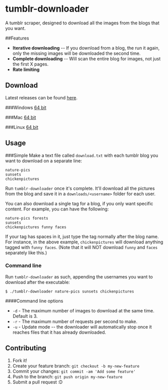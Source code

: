 # tumblr-downloader

A tumblr scraper, designed to download all the images from the blogs that you want.

##Features

* **Iterative downloading** -- If you download from a blog, the run it again, only the missing images will be downloaded the second time.
* **Complete downloading** -- Will scan the entire blog for images, not just the first X pages.
* **Rate limiting**

## Download

Latest releases can be found [here](https://github.com/Liru/tumblr-downloader/releases/latest).

###Windows
[64 bit](https://github.com/Liru/tumblr-downloader/releases/download/v1.2.0/tumblr-downloader-windows.zip)

###Mac
[64 bit](https://github.com/Liru/tumblr-downloader/releases/download/v1.2.0/tumblr-downloader-mac.zip)

###Linux
[64 bit](https://github.com/Liru/tumblr-downloader/releases/download/v1.2.0/tumblr-downloader-linux.zip)

## Usage
###Simple
Make a text file called `download.txt` with each tumblr blog you want to download on a separate line:
```
nature-pics
sunsets
chickenpictures
```

Run `tumblr-downloader` once it's complete.  It'll download all the pictures from the blog and save it in a `downloads/<username>` folder for each user.

You can also download a single tag for a blog, if you only want specific content. For example, you can have the following:
```
nature-pics forests
sunsets
chickenpictures funny faces
```

If your tag has spaces in it, just type the tag normally after the blog name. For instance, in the above example, `chickenpictures` will download anything tagged with `funny faces`. (Note that it will NOT download `funny` and `faces` separately like this.)

### Command line

Run `tumblr-downloader` as such, appending the usernames you want to download after the executable:

`$ ./tumblr-downloader nature-pics sunsets chickenpictures`

####Command line options

* `-d` - The maximum number of images to download at the same time. Default is 3.
* `-r` - The maximum number of requests per second to make.
* `-u` - Update mode -- the downloader will automatically stop once it reaches files that it has already downloaded.

## Contributing

1. Fork it!
2. Create your feature branch: `git checkout -b my-new-feature`
3. Commit your changes: `git commit -am 'Add some feature'`
4. Push to the branch: `git push origin my-new-feature`
5. Submit a pull request :D
